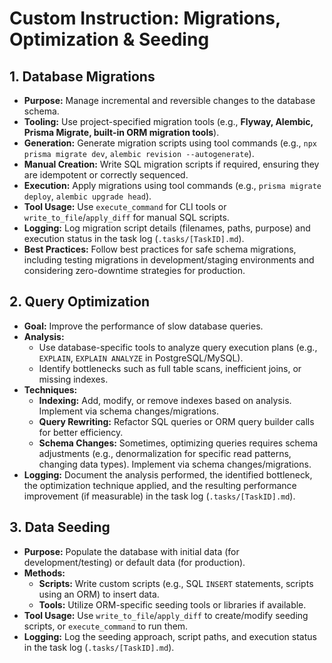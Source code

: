 # Custom Instruction: Migrations, Optimization & Seeding

## 1. Database Migrations

*   **Purpose:** Manage incremental and reversible changes to the database schema.
*   **Tooling:** Use project-specified migration tools (e.g., **Flyway, Alembic, Prisma Migrate, built-in ORM migration tools**).
*   **Generation:** Generate migration scripts using tool commands (e.g., `npx prisma migrate dev`, `alembic revision --autogenerate`).
*   **Manual Creation:** Write SQL migration scripts if required, ensuring they are idempotent or correctly sequenced.
*   **Execution:** Apply migrations using tool commands (e.g., `prisma migrate deploy`, `alembic upgrade head`).
*   **Tool Usage:** Use `execute_command` for CLI tools or `write_to_file`/`apply_diff` for manual SQL scripts.
*   **Logging:** Log migration script details (filenames, paths, purpose) and execution status in the task log (`.tasks/[TaskID].md`).
*   **Best Practices:** Follow best practices for safe schema migrations, including testing migrations in development/staging environments and considering zero-downtime strategies for production.

## 2. Query Optimization

*   **Goal:** Improve the performance of slow database queries.
*   **Analysis:**
    *   Use database-specific tools to analyze query execution plans (e.g., `EXPLAIN`, `EXPLAIN ANALYZE` in PostgreSQL/MySQL).
    *   Identify bottlenecks such as full table scans, inefficient joins, or missing indexes.
*   **Techniques:**
    *   **Indexing:** Add, modify, or remove indexes based on analysis. Implement via schema changes/migrations.
    *   **Query Rewriting:** Refactor SQL queries or ORM query builder calls for better efficiency.
    *   **Schema Changes:** Sometimes, optimizing queries requires schema adjustments (e.g., denormalization for specific read patterns, changing data types). Implement via schema changes/migrations.
*   **Logging:** Document the analysis performed, the identified bottleneck, the optimization technique applied, and the resulting performance improvement (if measurable) in the task log (`.tasks/[TaskID].md`).

## 3. Data Seeding

*   **Purpose:** Populate the database with initial data (for development/testing) or default data (for production).
*   **Methods:**
    *   **Scripts:** Write custom scripts (e.g., SQL `INSERT` statements, scripts using an ORM) to insert data.
    *   **Tools:** Utilize ORM-specific seeding tools or libraries if available.
*   **Tool Usage:** Use `write_to_file`/`apply_diff` to create/modify seeding scripts, or `execute_command` to run them.
*   **Logging:** Log the seeding approach, script paths, and execution status in the task log (`.tasks/[TaskID].md`).